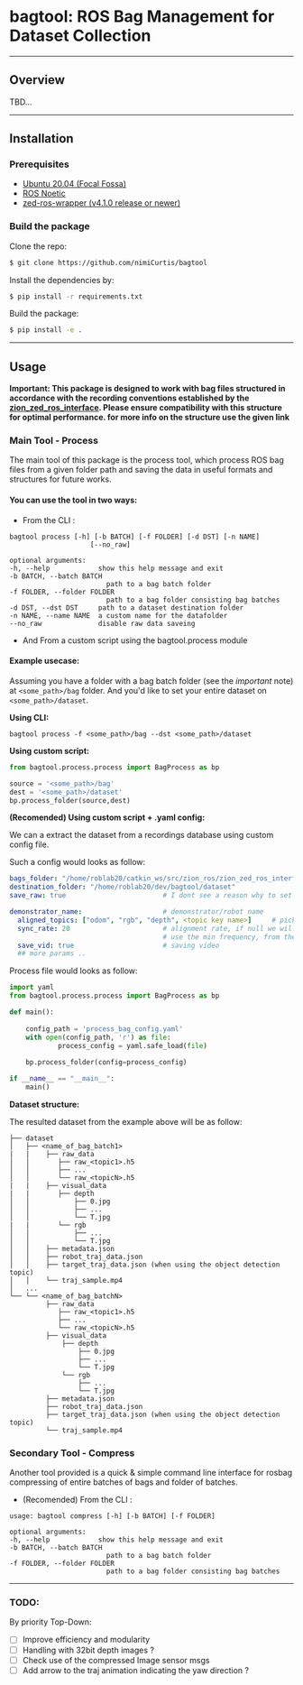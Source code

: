 # bagtool: ROS Bag Management for Dataset Collection

--- 

## Overview

TBD...

---

## Installation

### Prerequisites

- [Ubuntu 20.04 (Focal Fossa)](https://releases.ubuntu.com/focal/)
- [ROS Noetic](https://wiki.ros.org/noetic/Installation/Ubuntu)
- [zed-ros-wrapper (v4.1.0 release or newer)](https://github.com/stereolabs/zed-ros-wrapper) 


### Build the package

Clone the repo:

```bash
$ git clone https://github.com/nimiCurtis/bagtool
```

Install the dependencies by:

```bash
$ pip install -r requirements.txt 
```

Build the package:
```bash
$ pip install -e . 
```

---

## Usage

**Important: This package is designed to work with bag files structured in accordance with the recording conventions established by the [zion_zed_ros_interface](https://github.com/nimiCurtis/zion_zed_ros_interface). Please ensure compatibility with this structure for optimal performance. for more info on the structure use the given link**


### Main Tool - Process

The main tool of this package is the process tool, which process ROS bag files from a given folder path and saving the data in useful formats and structures for future works.

#### You can use the tool in two ways:

- From the CLI : 



<!-- #### Using from the command-line -->
    bagtool process [-h] [-b BATCH] [-f FOLDER] [-d DST] [-n NAME]
                        [--no_raw]

    optional arguments:
    -h, --help            show this help message and exit
    -b BATCH, --batch BATCH
                            path to a bag batch folder
    -f FOLDER, --folder FOLDER
                            path to a bag folder consisting bag batches
    -d DST, --dst DST     path to a dataset destination folder
    -n NAME, --name NAME  a custom name for the datafolder
    --no_raw              disable raw data saveing


- And From a custom script using the bagtool.process module 

#### Example usecase:

Assuming you have a folder with a bag batch folder (see the *important* note) at `<some_path>/bag` folder. And you'd like to set your entire dataset on `<some_path>/dataset`. 

**Using CLI:**
<!-- #### Using from the command-line -->
    bagtool process -f <some_path>/bag --dst <some_path>/dataset

**Using custom script:**
```python
from bagtool.process.process import BagProcess as bp

source = '<some_path>/bag'
dest = '<some_path>/dataset'
bp.process_folder(source,dest)
```

**(Recomended) Using custom script + .yaml config:**

We can a extract the dataset from a recordings database using custom config file.

Such a config would looks as follow:

```yaml
bags_folder: "/home/roblab20/catkin_ws/src/zion_ros/zion_zed_ros_interface/bag"
destination_folder: "/home/roblab20/dev/bagtool/dataset"
save_raw: true                        # I dont see a reason why to set it to false

demonstrator_name:                    # demonstrator/robot name
  aligned_topics: ["odom", "rgb", "depth", <topic key name>]     # pick topics to be aligned
  sync_rate: 20                       # alignment rate, if null we will 
                                      # use the min frequency, from the aligned topics frequency
  save_vid: true                      # saving video
  ## more params .. 
```

Process file would looks as follow:
```python
import yaml
from bagtool.process.process import BagProcess as bp

def main():
    
    config_path = 'process_bag_config.yaml'
    with open(config_path, 'r') as file:
            process_config = yaml.safe_load(file)
    
    bp.process_folder(config=process_config)

if __name__ == "__main__":
    main()
```



**Dataset structure:**

The resulted dataset from the example above will be as follow:


```
├── dataset
│   ├── <name_of_bag_batch1>
|   |    ├── raw_data
│   │       ├── raw_<topic1>.h5
│   │       ├── ...
│   │       └── raw_<topicN>.h5
|   |    ├── visual_data
|   |       ├── depth            
│   │           ├── 0.jpg
│   │           ├── ...
│   │           └── T.jpg
|   |       └── rgb          
│   │           ├── ...
│   │           └── T.jpg
│   │    ├── metadata.json
│   │    ├── robot_traj_data.json
│   │    ├── target_traj_data.json (when using the object detection topic)
│   │    └── traj_sample.mp4
│   ...
└── └── <name_of_bag_batchN>
         ├── raw_data
            ├── raw_<topic1>.h5
            ├── ...
            └── raw_<topicN>.h5
         ├── visual_data
             ├── depth            
                 ├── 0.jpg
                 ├── ...
                 └── T.jpg
             └── rgb          
                 ├── ...
                 └── T.jpg
         ├── metadata.json
         ├── robot_traj_data.json
         ├── target_traj_data.json (when using the object detection topic)
         └── traj_sample.mp4
```  

### Secondary Tool - Compress
Another tool provided is a quick & simple command line interface for rosbag compressing of entire batches of bags and folder of batches.


- (Recomended) From the CLI : 

<!-- #### Using from the command-line -->
    usage: bagtool compress [-h] [-b BATCH] [-f FOLDER]

    optional arguments:
    -h, --help            show this help message and exit
    -b BATCH, --batch BATCH
                            path to a bag batch folder
    -f FOLDER, --folder FOLDER
                            path to a bag folder consisting bag batches


---

### TODO: 
By priority Top-Down:
- [ ] Improve efficiency and modularity
- [ ] Handling with 32bit depth images ? 
- [ ] Check use of the compressed Image sensor msgs
- [ ] Add arrow to the traj animation indicating the yaw direction ?
